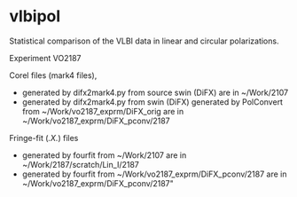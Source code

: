 # vlbipol
Statistical comparison of the VLBI data in linear and circular polarizations.

Experiment VO2187

Corel files (mark4 files),
- generated by difx2mark4.py from source swin (DiFX) are in
  ~/Work/2107
- generated by difx2mark4.py from swin (DiFX) generated by PolConvert from
  ~/Work/vo2187_exprm/DiFX_orig
are in
  ~/Work/vo2187_exprm/DiFX_pconv/2187

Fringe-fit (*.X.*) files
- generated by fourfit from ~/Work/2107 are in
  ~/Work/2187/scratch/Lin_I/2187
- generated by fourfit from ~/Work/vo2187_exprm/DiFX_pconv/2187 are in
  ~/Work/vo2187_exprm/DiFX_pconv/2187"
